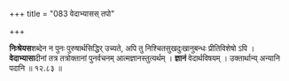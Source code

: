 +++
title = "083 वेदाभ्यासस् तपो"

+++


**निःश्रेयस**शब्देन न पुनः पुरुषार्थसिद्धिर् उच्यते, अपि तु निश्चितसुखदुःखानुबन्धः प्रीतिविशेषो ऽपि । **वेदाभ्यासा**दीनां तत्र तत्रोक्तानां पुनर्वचनम् आत्मज्ञानस्तुत्यर्थम् । **ज्ञानं** वेदार्थविषयम् । उक्तार्थान्य् अन्यानि पदानि ॥ १२.८३ ॥